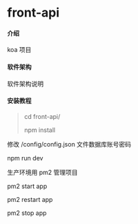 # front-api

#### 介绍

koa 项目

#### 软件架构

软件架构说明

#### 安装教程

> cd front-api/
>
> npm install

修改 /config/config.json 文件数据库账号密码

npm run dev

生产环境用 pm2 管理项目

pm2 start app

pm2 restart app

pm2 stop app


